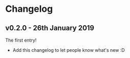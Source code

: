 # Changelog

## v0.2.0 - 26th January 2019
The first entry!

 - Add this changelog to let people know what's new :D
